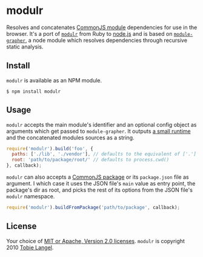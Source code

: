 modulr
======

Resolves and concatenates [CommonJS module][1] dependencies for use in the browser. It's a port of [`modulr`][2] from Ruby to [node.js][3] and is based on [`module-grapher`][4], a node module which resolves dependencies through recursive static analysis.

Install
-------

`modulr` is available as an NPM module.

    $ npm install modulr

Usage
-----

`modulr` accepts the main module's identifier and an optional config object as arguments which get passed to `module-grapher`. It outputs [a small runtime][5] and the concatenated modules sources as a string.

```javascript
require('modulr').build('foo', {
  paths: ['./lib', './vendor'], // defaults to the equivalent of ['.']
  root: 'path/to/package/root/' // defaults to process.cwd()
}, callback);
```

`modulr` can also accepts a [CommonJS package][6] or its `package.json` file as argument. I which case it uses the JSON file's `main` value as entry point, the package's dir as root, and picks the rest of its options from the JSON file's `modulr` namespace.

```javascript
require('modulr').buildFromPackage('path/to/package', callback);
```

License
-------

Your choice of [MIT or Apache, Version 2.0 licenses][7]. `modulr` is copyright 2010 [Tobie Langel][8].

[1]: http://wiki.commonjs.org/wiki/Modules/1.1
[2]: https://github.com/tobie/modulr
[3]: http://nodejs.org
[4]: https://github.com/tobie/module-grapher
[5]: https://github.com/tobie/modulr-node/blob/master/assets/modulr.sync.js
[6]: http://wiki.commonjs.org/wiki/Packages/1.1
[7]: https://raw.github.com/tobie/modulr-node/master/LICENSE
[8]: http://tobielangel.com

